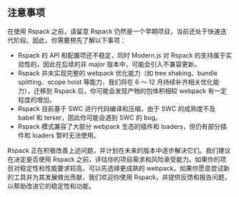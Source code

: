 ## 注意事项

在使用 Rspack 之前，请留意 Rspack 仍然是一个早期项目，当前还处于快速迭代阶段。因此，你需要预先了解以下事项：

- Rspack 的 API 和配置项还不稳定，同时 Modern.js 对 Rspack 的支持属于实验性的，因此在后续的非 major 版本中，可能会引入不兼容更新。
- Rspack 并未实现完整的 webpack 优化能力（如 tree shaking、bundle splitting、scope hoist 等能力，我们将在 6 ～ 12 月持续补齐相关优化能力），迁移到 Rspack 后，你可能会发现产物的包体积相较 webpack 有一定程度的增加。
- Rspack 目前基于 SWC 进行代码编译和压缩，由于 SWC 的成熟度不及 babel 和 terser，因此你可能会遇到 SWC 的 bug。
- Rspack 模式兼容了大部分 webpack 生态的插件和 loaders，但仍有部分插件和 loaders 暂时无法使用。

Rspack 正在积极改善上述问题，并计划在未来的版本中逐步解决它们。我们建议在决定是否使用 Rspack 之前，评估你的项目需求和风险承受能力。如果你的项目对稳定性和性能要求较高，可以先选择更成熟的 webpack。如果你愿意尝试新的工具并为其发展做出贡献，我们欢迎你使用 Rspack，并提供反馈和报告问题，以帮助改进它的稳定性和功能。
